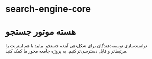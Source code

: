 # search-engine-core
# هسته موتور جستجو
توانمندسازی توسعه‌دهندگان برای شکل‌دهی آینده جستجو. بیایید با هم اینترنت را مرتبط‌تر و قابل دسترسی‌تر کنیم. به پروژه جامعه محور ما کمک کنید.
